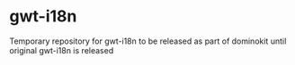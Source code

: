 # gwt-i18n
Temporary repository for gwt-i18n to be released as part of dominokit until original gwt-i18n is released
